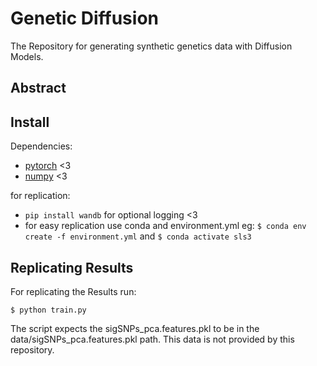 # Genetic Diffusion

The Repository for generating synthetic genetics data with Diffusion Models.

## Abstract


## Install

Dependencies:

- [pytorch](https://pytorch.org) <3
- [numpy](https://numpy.org/install/) <3

for replication:
- `pip install wandb` for optional logging <3
- for easy replication use conda and environment.yml eg:
`$ conda env create -f environment.yml` and `$ conda activate sls3`


## Replicating Results
For replicating the Results run:

```
$ python train.py
```
The script expects the sigSNPs_pca.features.pkl to be in the data/sigSNPs_pca.features.pkl path. This data is not provided by this repository.


